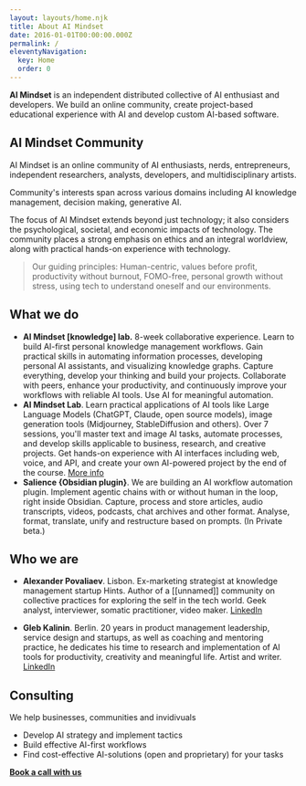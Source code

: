 ```yaml
---
layout: layouts/home.njk
title: About AI Mindset
date: 2016-01-01T00:00:00.000Z
permalink: /
eleventyNavigation:
  key: Home
  order: 0
---
```


**AI Mindset** is an independent distributed collective of AI enthusiast and developers. We build an online community, create project-based educational experience with AI and develop custom AI-based software.



## AI Mindset Community

AI Mindset is an online community of AI enthusiasts, nerds, entrepreneurs, independent researchers, analysts, developers, and multidisciplinary artists.

Community's interests span across various domains including AI knowledge management, decision making, generative AI.

The focus of AI Mindset extends beyond just technology; it also considers the psychological, societal, and economic impacts of technology. The community places a strong emphasis on ethics and an integral worldview, along with practical hands-on experience with technology.

> Our guiding principles: Human-centric, values before profit, productivity without burnout, FOMO-free, personal growth without stress, using tech to understand oneself and our environments.


## What we do

- **AI Mindset [knowledge] lab.** 8-week collaborative experience. Learn to build AI-first personal knowledge management workflows. Gain practical skills in automating information processes, developing personal AI assistants, and visualizing knowledge graphs. Capture everything, develop your thinking and build your projects. Collaborate with peers, enhance your productivity, and continuously improve your workflows with reliable AI tools. Use AI for meaningful automation.
- **AI Mindset Lab**.  Learn practical applications of AI tools like Large Language Models (ChatGPT, Claude, open source models), image generation tools (Midjourney, StableDiffusion and others). Over 7 sessions, you'll master text and image AI tasks, automate processes, and develop skills applicable to business, research, and creative projects. Get hands-on experience with AI interfaces including web, voice, and API, and create your own AI-powered project by the end of the course. [More info](https://aimindset.notion.site/)
- **Salience {Obsidian plugin}**. We are building an AI workflow automation plugin. Implement agentic chains with or without human in the loop, right inside Obsidian. Capture, process and store articles, audio transcripts, videos, podcasts, chat archives and other format. Analyse, format, translate, unify and restructure based on prompts. (In Private beta.)

## Who we are

- **Alexander Povaliaev**. Lisbon. Ex-marketing strategist at knowledge management startup Hints. Author of a [[unnamed]] community on collective practices for exploring the self in the tech world. Geek analyst, interviewer, somatic practitioner, video maker. [LinkedIn](https://www.linkedin.com/in/povaliaev/)

- **Gleb Kalinin**. Berlin. 20 years in product management leadership, service design and startups, as well as coaching and mentoring practice, he dedicates his time to research and implementation of AI tools for productivity, creativity and meaningful life. Artist and writer. [LinkedIn](https://www.linkedin.com/in/glebkalinin/)

## Consulting

We help businesses, communities and invidivuals

- Develop AI strategy and implement tactics
- Build effective AI-first workflows
- Find cost-effective AI-solutions (open and proprietary) for your tasks

**[Book a call with us](https://cal.com/team/ai-mindset/ai-mindset-team-call)**